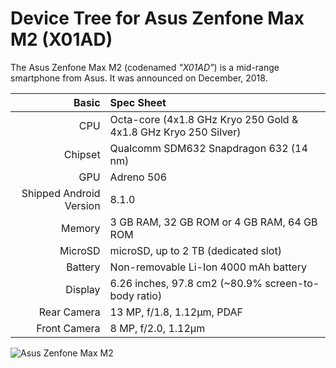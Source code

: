 Device Tree for Asus Zenfone Max M2 (X01AD)
===========================================

The Asus Zenfone Max M2 (codenamed _"X01AD"_) is a mid-range smartphone from Asus.
It was announced on December, 2018.

Basic   | Spec Sheet
-------:|:-------------------------
CPU     | Octa-core (4x1.8 GHz Kryo 250 Gold & 4x1.8 GHz Kryo 250 Silver)
Chipset | Qualcomm SDM632 Snapdragon 632 (14 nm)
GPU     | Adreno 506
Shipped Android Version | 8.1.0
Memory | 3 GB RAM, 32 GB ROM or 4 GB RAM, 64 GB ROM
MicroSD | microSD, up to 2 TB (dedicated slot)
Battery | Non-removable Li-Ion 4000 mAh battery
Display | 6.26 inches, 97.8 cm2 (~80.9% screen-to-body ratio)
Rear Camera  | 13 MP, f/1.8, 1.12µm, PDAF
Front Camera  |  8 MP, f/2.0, 1.12µm

![Asus Zenfone Max M2](https://fdn2.gsmarena.com/vv/pics/asus/asus-zenfone-max-m2-zb633kl-1.jpg)
